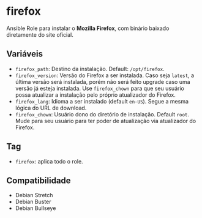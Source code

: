 # firefox

Ansible Role para instalar o **Mozilla Firefox**, com binário baixado diretamente do site
oficial.

## Variáveis

- `firefox_path`: Destino da instalação. Default: `/opt/firefox`.
- `firefox_version`: Versão do Firefox a ser instalada. Caso seja `latest`, a última
  versão será instalada, porém não será feito upgrade caso uma versão já esteja instalada.
  Use `firefox_chown` para que seu usuário possa atualizar a instalação pelo próprio
  atualizador do Firefox.
- `firefox_lang`: Idioma a ser instalado (default `en-US`). Segue a mesma lógica do URL de
  download.
- `firefox_chown`: Usuário dono do diretório de instalação. Default `root`. Mude para seu
  usuário para ter poder de atualização via atualizador do Firefox.

## Tag

- `firefox`: aplica todo o role.

## Compatibilidade

- Debian Stretch
- Debian Buster
- Debian Bullseye
